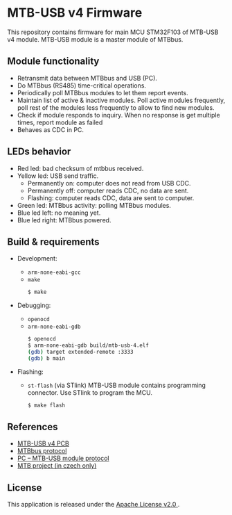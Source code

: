 MTB-USB v4 Firmware
===================

This repository contains firmware for main MCU STM32F103 of MTB-USB v4 module.
MTB-USB module is a master module of MTBbus.

## Module functionality

 * Retransmit data between MTBbus and USB (PC).
 * Do MTBbus (RS485) time-critical operations.
 * Periodically poll MTBbus modules to let them report events.
 * Maintain list of active & inactive modules. Poll active modules frequently,
   poll rest of the modules less frequently to allow to find new modules.
 * Check if module responds to inquiry. When no response is get multiple times,
   report module as failed
 * Behaves as CDC in PC.

## LEDs behavior

 * Red led: bad checksum of mtbbus received.
 * Yellow led: USB send traffic.
   - Permanently on: computer does not read from USB CDC.
   - Permanently off: computer reads CDC, no data are sent.
   - Flashing: computer reads CDC, data are sent to computer.
 * Green led: MTBbus activity: polling MTBbus modules.
 * Blue led left: no meaning yet.
 * Blue led right: MTBbus powered.

## Build & requirements

 * Development:
   - `arm-none-eabi-gcc`
   - `make`
     ```bash
     $ make
     ```

 * Debugging:
   - `openocd`
   - `arm-none-eabi-gdb`
     ```bash
     $ openocd
     $ arm-none-eabi-gdb build/mtb-usb-4.elf
     (gdb) target extended-remote :3333
     (gdb) b main
     ```

 * Flashing:
   - `st-flash` (via STlink)
      MTB-USB module contains programming connector. Use STlink to program the MCU.
     ```bash
     $ make flash
     ```

## References

 * [MTB-USB v4 PCB](https://github.com/kmzbrnoI/mtb-usb-4-pcb)
 * [MTBbus protocol](https://github.com/kmzbrnoI/mtbbus-protocol)
 * [PC – MTB-USB module protocol](https://github.com/kmzbrnoI/mtbbus-protocol/tree/master/pc)
 * [MTB project (in czech only)](https://mtb.kmz-brno.cz/)

## License

This application is released under the [Apache License v2.0
](https://www.apache.org/licenses/LICENSE-2.0).
